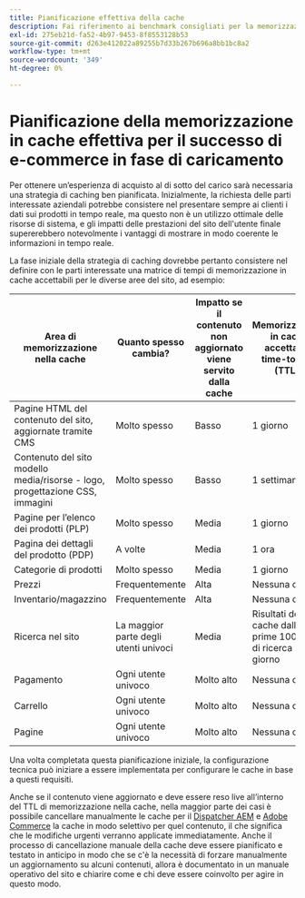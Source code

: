 ```yaml
---
title: Pianificazione effettiva della cache
description: Fai riferimento ai benchmark consigliati per la memorizzazione in cache per garantire il successo del sito sotto carico.
exl-id: 275eb21d-fa52-4b97-9453-8f8553128b53
source-git-commit: d263e412022a89255b7d33b267b696a8bb1bc8a2
workflow-type: tm+mt
source-wordcount: '349'
ht-degree: 0%

---
```


# Pianificazione della memorizzazione in cache effettiva per il successo di e-commerce in fase di caricamento

Per ottenere un’esperienza di acquisto al di sotto del carico sarà necessaria una strategia di caching ben pianificata. Inizialmente, la richiesta delle parti interessate aziendali potrebbe consistere nel presentare sempre ai clienti i dati sui prodotti in tempo reale, ma questo non è un utilizzo ottimale delle risorse di sistema, e gli impatti delle prestazioni del sito dell&#39;utente finale supererebbero notevolmente i vantaggi di mostrare in modo coerente le informazioni in tempo reale.

La fase iniziale della strategia di caching dovrebbe pertanto consistere nel definire con le parti interessate una matrice di tempi di memorizzazione in cache accettabili per le diverse aree del sito, ad esempio:

| Area di memorizzazione nella cache | Quanto spesso cambia? | Impatto se il contenuto non aggiornato viene servito dalla cache | Memorizzazione in cache accettabile time-to-live (TTL)? |
|---------------------------------------------------------------|--------------------|-------------------------------------------|-----------------------------------------------------|
| Pagine HTML del contenuto del sito, aggiornate tramite CMS | Molto spesso | Basso | 1 giorno |
| Contenuto del sito modello media/risorse - logo, progettazione CSS, immagini | Molto spesso | Basso | 1 settimana |
| Pagine per l’elenco dei prodotti (PLP) | Molto spesso | Media | 1 giorno |
| Pagina dei dettagli del prodotto (PDP) | A volte | Media | 1 ora |
| Categorie di prodotti | Molto spesso | Media | 1 giorno |
| Prezzi | Frequentemente | Alta | Nessuna cache |
| Inventario/magazzino | Frequentemente | Alta | Nessuna cache |
| Ricerca nel sito | La maggior parte degli utenti univoci | Media | Risultati della cache dalle prime 100 frasi di ricerca per 1 giorno |
| Pagamento | Ogni utente univoco | Molto alto | Nessuna cache |
| Carrello | Ogni utente univoco | Molto alto | Nessuna cache |
| Pagine | Ogni utente univoco | Molto alto | Nessuna cache |

Una volta completata questa pianificazione iniziale, la configurazione tecnica può iniziare a essere implementata per configurare le cache in base a questi requisiti.

Anche se il contenuto viene aggiornato e deve essere reso live all’interno del TTL di memorizzazione nella cache, nella maggior parte dei casi è possibile cancellare manualmente le cache per il [Dispatcher AEM](https://experienceleague.adobe.com/docs/experience-manager-dispatcher/using/configuring/page-invalidate.html?lang=en) e [Adobe Commerce](../configuration//cli/manage-cache.md#clean-and-flush-cache-types) la cache in modo selettivo per quel contenuto, il che significa che le modifiche urgenti verranno applicate immediatamente. Anche il processo di cancellazione manuale della cache deve essere pianificato e testato in anticipo in modo che se c&#39;è la necessità di forzare manualmente un aggiornamento su alcuni contenuti, allora è documentato in un manuale operativo del sito e chiarire come e chi deve essere coinvolto per agire in questo modo.
